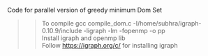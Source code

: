 Code for parallel version of greedy minimum Dom Set
>> To compile
>>  gcc compile_dom.c -I/home/subhra/igraph-0.10.9/include -ligraph -lm -fopenmp -o pp <br />
>> Install igraph and openmp lib <br />
>> Follow https://igraph.org/c/ for installing igraph
